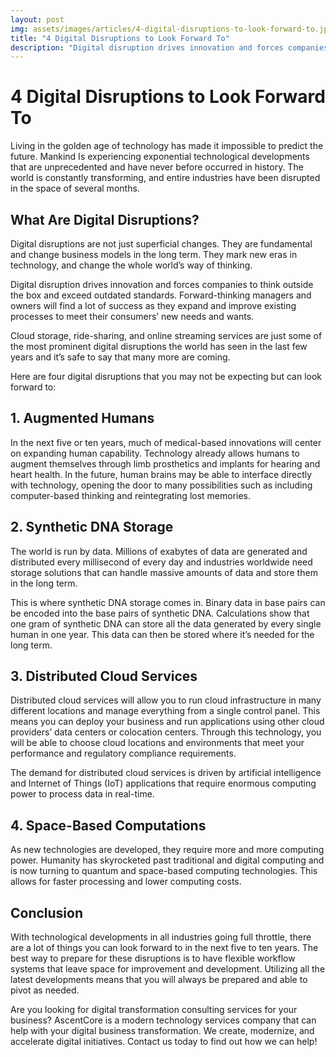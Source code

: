 ```yaml
---
layout: post
img: assets/images/articles/4-digital-disruptions-to-look-forward-to.jpg
title: "4 Digital Disruptions to Look Forward To"
description: "Digital disruption drives innovation and forces companies to think outside the box and exceed outdated standards. Forward-thinking managers and owners will find a lot of success as they expand and improve existing processes to meet their consumers’ new needs and wants."
---
```


# 4 Digital Disruptions to Look Forward To

Living in the golden age of technology has made it impossible to predict the future. Mankind Is experiencing exponential technological developments that are unprecedented and have never before occurred in history. The world is constantly transforming, and entire industries have been disrupted in the space of several months.

## What Are Digital Disruptions? 

Digital disruptions are not just superficial changes. They are fundamental and change business models in the long term. They mark new eras in technology, and change the whole world’s way of thinking.
 
Digital disruption drives innovation and forces companies to think outside the box and exceed outdated standards. Forward-thinking managers and owners will find a lot of success as they expand and improve existing processes to meet their consumers’ new needs and wants.
 
Cloud storage, ride-sharing, and online streaming services are just some of the most prominent digital disruptions the world has seen in the last few years and it’s safe to say that many more are coming.
 
Here are four digital disruptions that you may not be expecting but can look forward to:

## 1. Augmented Humans
 
In the next five or ten years, much of medical-based innovations will center on expanding human capability. Technology already allows humans to augment themselves through limb prosthetics and implants for hearing and heart health. In the future, human brains may be able to interface directly with technology, opening the door to many possibilities such as including computer-based thinking and reintegrating lost memories.
 
## 2. Synthetic DNA Storage
 
The world is run by data. Millions of exabytes of data are generated and distributed every millisecond of every day and industries worldwide need storage solutions that can handle massive amounts of data and store them in the long term.
 
This is where synthetic DNA storage comes in. Binary data in base pairs can be encoded into the base pairs of synthetic DNA. Calculations show that one gram of synthetic DNA can store all the data generated by every single human in one year. This data can then be stored where it’s needed for the long term.
 
## 3. Distributed Cloud Services
 
Distributed cloud services will allow you to run cloud infrastructure in many different locations and manage everything from a single control panel. This means you can deploy your business and run applications using other cloud providers’ data centers or colocation centers. Through this technology, you will be able to choose cloud locations and environments that meet your performance and regulatory compliance requirements.
 
The demand for distributed cloud services is driven by artificial intelligence and Internet of Things (IoT) applications that require enormous computing power to process data in real-time.
 
## 4. Space-Based Computations
 
As new technologies are developed, they require more and more computing power. Humanity has skyrocketed past traditional and digital computing and is now turning to quantum and space-based computing technologies. This allows for faster processing and lower computing costs.
 
## Conclusion
 
With technological developments in all industries going full throttle, there are a lot of things you can look forward to in the next five to ten years. The best way to prepare for these disruptions is to have flexible workflow systems that leave space for improvement and development. Utilizing all the latest developments means that you will always be prepared and able to pivot as needed.
 
Are you looking for digital transformation consulting services for your business? AscentCore is a modern technology services company that can help with your digital business transformation. We create, modernize, and accelerate digital initiatives. Contact us today to find out how we can help!